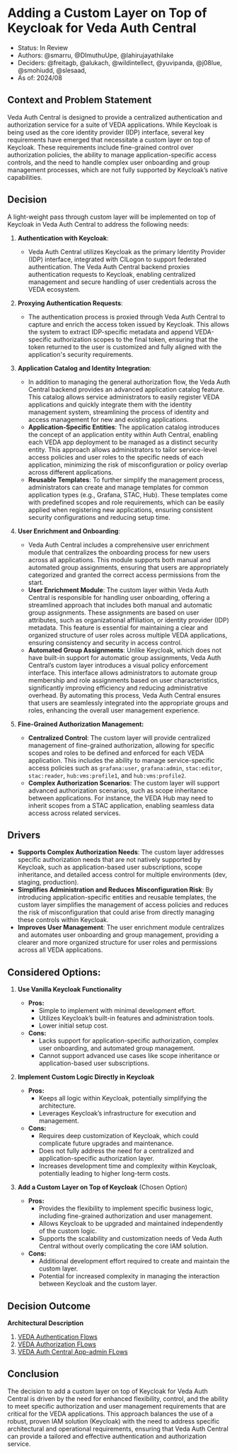 # Adding a Custom Layer on Top of Keycloak for Veda Auth Central
* Status: In Review
* Authors: @smarru, @DImuthuUpe, @lahirujayathilake
* Deciders: @freitagb, @alukach, @wildintellect, @yuvipanda, @j08lue, @smohiudd, @slesaad, 
* As of: 2024/08


## Context and Problem Statement

Veda Auth Central is designed to provide a centralized authentication and authorization service for a suite of VEDA applications. While Keycloak is being used as the core identity provider (IDP) interface, several key requirements have emerged that necessitate a custom layer on top of Keycloak. These requirements include fine-grained control over authorization policies, the ability to manage application-specific access controls, and the need to handle complex user onboarding and group management processes, which are not fully supported by Keycloak’s native capabilities.

## Decision
A light-weight pass through custom layer will be implemented on top of Keycloak in Veda Auth Central to address the following needs:

1. **Authentication with Keycloak**:
   - Veda Auth Central utilizes Keycloak as the primary Identity Provider (IDP) interface, integrated with CILogon to support federated authentication. The Veda Auth Central backend proxies authentication requests to Keycloak, enabling centralized management and secure handling of user credentials across the VEDA ecosystem.

2. **Proxying Authentication Requests**:
   - The authentication process is proxied through Veda Auth Central to capture and enrich the access token issued by Keycloak. This allows the system to extract IDP-specific metadata and append VEDA-specific authorization scopes to the final token, ensuring that the token returned to the user is customized and fully aligned with the application's security requirements.

3. **Application Catalog and Identity Integration**:
   - In addition to managing the general authorization flow, the Veda Auth Central backend provides an advanced application catalog feature. This catalog allows service administrators to easily register VEDA applications and quickly integrate them with the identity management system, streamlining the process of identity and access management for new and existing applications.
   - **Application-Specific Entities**: The application catalog introduces the concept of an application entity within Auth Central, enabling each VEDA app deployment to be managed as a distinct security entity. This approach allows administrators to tailor service-level access policies and user roles to the specific needs of each application, minimizing the risk of misconfiguration or policy overlap across different applications.
   - **Reusable Templates**: To further simplify the management process, administrators can create and manage templates for common application types (e.g., Grafana, STAC, Hub). These templates come with predefined scopes and role requirements, which can be easily applied when registering new applications, ensuring consistent security configurations and reducing setup time.

4. **User Enrichment and Onboarding**:
   - Veda Auth Central includes a comprehensive user enrichment module that centralizes the onboarding process for new users across all applications. This module supports both manual and automated group assignments, ensuring that users are appropriately categorized and granted the correct access permissions from the start.
   - **User Enrichment Module**: The custom layer within Veda Auth Central is responsible for handling user onboarding, offering a streamlined approach that includes both manual and automatic group assignments. These assignments are based on user attributes, such as organizational affiliation, or identity provider (IDP) metadata. This feature is essential for maintaining a clear and organized structure of user roles across multiple VEDA applications, ensuring consistency and security in access control.
   - **Automated Group Assignments**: Unlike Keycloak, which does not have built-in support for automatic group assignments, Veda Auth Central’s custom layer introduces a visual policy enforcement interface. This interface allows administrators to automate group membership and role assignments based on user characteristics, significantly improving efficiency and reducing administrative overhead. By automating this process, Veda Auth Central ensures that users are seamlessly integrated into the appropriate groups and roles, enhancing the overall user management experience.

5. **Fine-Grained Authorization Management:**
   - **Centralized Control**: The custom layer will provide centralized management of fine-grained authorization, allowing for specific scopes and roles to be defined and enforced for each VEDA application. This includes the ability to manage service-specific access policies such as `grafana:user`, `grafana:admin`, `stac:editor`, `stac:reader`, `hub:vms:profile1`, and `hub:vms:profile2`.
   - **Complex Authorization Scenarios**: The custom layer will support advanced authorization scenarios, such as scope inheritance between applications. For instance, the VEDA Hub may need to inherit scopes from a STAC application, enabling seamless data access across related services.


## Drivers
- **Supports Complex Authorization Needs**: The custom layer addresses specific authorization needs that are not natively supported by Keycloak, such as application-based user subscriptions, scope inheritance, and detailed access control for multiple environments (dev, staging, production).
- **Simplifies Administration and Reduces Misconfiguration Risk**: By introducing application-specific entities and reusable templates, the custom layer simplifies the management of access policies and reduces the risk of misconfiguration that could arise from directly managing these controls within Keycloak.
- **Improves User Management**: The user enrichment module centralizes and automates user onboarding and group management, providing a clearer and more organized structure for user roles and permissions across all VEDA applications.

## Considered Options:

1. **Use Vanilla Keycloak Functionality**
   - **Pros:**
     - Simple to implement with minimal development effort.
     - Utilizes Keycloak’s built-in features and administration tools.
     - Lower initial setup cost.
   - **Cons:**
     - Lacks support for application-specific authorization, complex user onboarding, and automated group management.
     - Cannot support advanced use cases like scope inheritance or application-based user subscriptions.

2. **Implement Custom Logic Directly in Keycloak**
   - **Pros:**
     - Keeps all logic within Keycloak, potentially simplifying the architecture.
     - Leverages Keycloak’s infrastructure for execution and management.
   - **Cons:**
     - Requires deep customization of Keycloak, which could complicate future upgrades and maintenance.
     - Does not fully address the need for a centralized and application-specific authorization layer.
     - Increases development time and complexity within Keycloak, potentially leading to higher long-term costs.

3. **Add a Custom Layer on Top of Keycloak** (Chosen Option)
   - **Pros:**
     - Provides the flexibility to implement specific business logic, including fine-grained authorization and user management.
     - Allows Keycloak to be upgraded and maintained independently of the custom logic.
     - Supports the scalability and customization needs of Veda Auth Central without overly complicating the core IAM solution.
   - **Cons:**
     - Additional development effort required to create and maintain the custom layer.
     - Potential for increased complexity in managing the interaction between Keycloak and the custom layer.

## Decision Outcome

**Architectural Description**

1. [VEDA Authentication Flows](../architecture/1-veda-authn-flow.md)
2. [VEDA Authorization FLows](../architecture/2-veda-authz-flow.md)
3. [VEDA Auth Central App-admin FLows](../architecture/3-vac-app-admin.md)


## Conclusion
The decision to add a custom layer on top of Keycloak for Veda Auth Central is driven by the need for enhanced flexibility, control, and the ability to meet specific authorization and user management requirements that are critical for the VEDA applications. This approach balances the use of a robust, proven IAM solution (Keycloak) with the need to address specific architectural and operational requirements, ensuring that Veda Auth Central can provide a tailored and effective authentication and authorization service.

